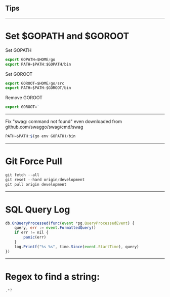 ## Tips
___
# Set $GOPATH and $GOROOT
Set GOPATH
```javascript
export GOPATH=$HOME/go
export PATH=$PATH:$GOPATH/bin
```
Set GOROOT
```javascript
export GOROOT=$HOME/go/src
export PATH=$PATH:$GOROOT/bin
```
Remove GOROOT
```javascript
export GOROOT=`
```
___
Fix "swag: command not found" even downloaded from github.com/swaggo/swag/cmd/swag
```javascript
PATH=$PATH:$(go env GOPATH)/bin
```
___
# Git Force Pull
```javascript
git fetch --all
git reset --hard origin/development
git pull origin development
```
___
# SQL Query Log
```javascript
db.OnQueryProcessed(func(event *pg.QueryProcessedEvent) {
	query, err := event.FormattedQuery()
	if err != nil {
		panic(err)
	}
	log.Printf("%s %s", time.Since(event.StartTime), query)
})
```
___
# Regex to find a string:
```javascript
.*?
```
